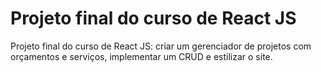 # Projeto final do curso de React JS
 Projeto final do curso de React JS: criar um gerenciador de projetos com orçamentos e serviços, implementar um CRUD e estilizar o site.
